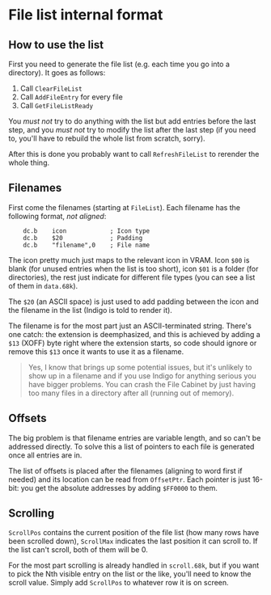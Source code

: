 # File list internal format

## How to use the list

First you need to generate the file list (e.g. each time you go into a
directory). It goes as follows:

1. Call `ClearFileList`
2. Call `AddFileEntry` for every file
3. Call `GetFileListReady`

You *must not* try to do anything with the list but add entries before the
last step, and you *must not* try to modify the list after the last step (if
you need to, you'll have to rebuild the whole list from scratch, sorry).

After this is done you probably want to call `RefreshFileList` to rerender
the whole thing.

## Filenames

First come the filenames (starting at `FileList`). Each filename has the
following format, *not aligned*:

```
    dc.b    icon            ; Icon type
    dc.b    $20             ; Padding
    dc.b    "filename",0    ; File name
```

The icon pretty much just maps to the relevant icon in VRAM. Icon `$00` is
blank (for unused entries when the list is too short), icon `$01` is a folder
(for directories), the rest just indicate for different file types (you can
see a list of them in `data.68k`).

The `$20` (an ASCII space) is just used to add padding between the icon and
the filename in the list (Indigo is told to render it).

The filename is for the most part just an ASCII-terminated string. There's
one catch: the extension is deemphasized, and this is achieved by adding a
`$13` (XOFF) byte right where the extension starts, so code should ignore or
remove this `$13` once it wants to use it as a filename.

> Yes, I know that brings up some potential issues, but it's unlikely to show
> up in a filename and if you use Indigo for anything serious you have bigger
> problems. You can crash the File Cabinet by just having too many files in a
> directory after all (running out of memory).

## Offsets

The big problem is that filename entries are variable length, and so can't
be addressed directly. To solve this a list of pointers to each file is
generated once all entries are in.

The list of offsets is placed after the filenames (aligning to word first if
needed) and its location can be read from `OffsetPtr`. Each pointer is just
16-bit: you get the absolute addresses by adding `$FF0000` to them.

## Scrolling

`ScrollPos` contains the current position of the file list (how many rows
have been scrolled down), `ScrollMax` indicates the last position it can
scroll to. If the list can't scroll, both of them will be 0.

For the most part scrolling is already handled in `scroll.68k`, but if you
want to pick the Nth visible entry on the list or the like, you'll need to
know the scroll value. Simply add `ScrollPos` to whatever row it is on
screen.
